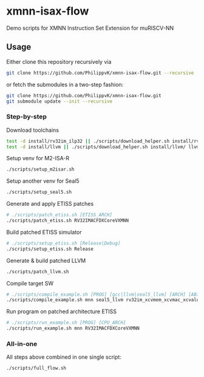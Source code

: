 # xmnn-isax-flow
Demo scripts for XMNN Instruction Set Extension for muRISCV-NN

## Usage

Either clone this repository recursively via

```sh
git clone https://github.com/PhilippvK/xmnn-isax-flow.git --recursive
```

or fetch the submodules in a two-step fashion:

```sh
git clone https://github.com/PhilippvK/xmnn-isax-flow.git
git submodule update --init --recursive
```


### Step-by-step

Download toolchains

```sh
test -d install/rv32im_ilp32 || ./scripts/download_helper.sh install/rv32im_ilp32/ gnu 2024.09.03 rv32im_zicsr_zifencei_ilp32
test -d install/llvm || ./scripts/download_helper.sh install/llvm/ llvm 19.1.6_xcvmem_heuristic
```

Setup venv for M2-ISA-R

```sh
./scripts/setup_m2isar.sh
```

Setup another venv for Seal5
```sh
./scripts/setup_seal5.sh
```

Generate and apply ETISS patches
```sh
# ./scripts/patch_etiss.sh [ETISS_ARCH]
./scripts/patch_etiss.sh RV32IMACFDXCoreVXMNN
```

Build patched ETISS simulator
```sh
# ./scripts/setup_etiss.sh [Release|Debug]
./scripts/setup_etiss.sh Release
```

Generate & build patched LLVM
```sh
./scripts/patch_llvm.sh
```

Compile target SW
```sh
# ./scripts/compile_example.sh [PROG] [gcc|llvm|seal5_llvm] [ARCH] [ABI]
./scripts/compile_example.sh mnn seal5_llvm rv32im_xcvmem_xcvmac_xcvalu_xcvbitmanip_xmnn_zicsr_zifencei ilp32
```

Run program on patched architecture ETISS
```sh
# ./scripts/run_example.sh [PROG] [CPU_ARCH]
./scripts/run_example.sh mnn RV32IMACFDXCoreVXMNN
```

### All-in-one

All steps above combined in one single script:

```sh
./scripts/full_flow.sh
```
